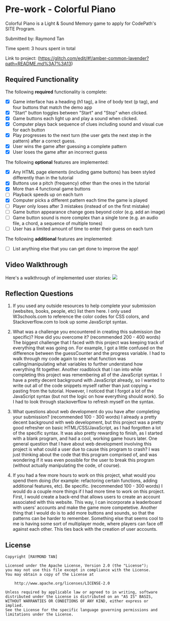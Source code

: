 # Pre-work - Colorful Piano

Colorful Piano is a Light & Sound Memory game to apply for CodePath's SITE Program. 

Submitted by: Raymond Tan

Time spent: 3 hours spent in total

Link to project: (https://glitch.com/edit/#!/amber-common-lavender?path=README.md%3A7%3A13)

## Required Functionality

The following **required** functionality is complete:

* [x] Game interface has a heading (h1 tag), a line of body text (p tag), and four buttons that match the demo app
* [x] "Start" button toggles between "Start" and "Stop" when clicked. 
* [x] Game buttons each light up and play a sound when clicked. 
* [x] Computer plays back sequence of clues including sound and visual cue for each button
* [x] Play progresses to the next turn (the user gets the next step in the pattern) after a correct guess. 
* [x] User wins the game after guessing a complete pattern
* [x] User loses the game after an incorrect guess

The following **optional** features are implemented:

* [x] Any HTML page elements (including game buttons) has been styled differently than in the tutorial
* [x] Buttons use a pitch (frequency) other than the ones in the tutorial
* [x] More than 4 functional game buttons
* [ ] Playback speeds up on each turn
* [x] Computer picks a different pattern each time the game is played
* [ ] Player only loses after 3 mistakes (instead of on the first mistake)
* [ ] Game button appearance change goes beyond color (e.g. add an image)
* [ ] Game button sound is more complex than a single tone (e.g. an audio file, a chord, a sequence of multiple tones)
* [ ] User has a limited amount of time to enter their guess on each turn

The following **additional** features are implemented:

- [ ] List anything else that you can get done to improve the app!

## Video Walkthrough

Here's a walkthrough of implemented user stories:
![](https://im7.ezgif.com/tmp/ezgif-7-08c1c6701dfe.gif)


## Reflection Questions
1. If you used any outside resources to help complete your submission (websites, books, people, etc) list them here. 
I only used W3schools.com to reference the color codes for CSS colors, and Stackoverflow.com to look up some JavaScript syntax.

2. What was a challenge you encountered in creating this submission (be specific)? How did you overcome it? (recommended 200 - 400 words) 
The biggest challenge that I faced with this project was keeping track of everything that was going on. For example, I got a little confused
on the difference between the guessCounter and the progress variable. I had to walk through my code again to see what function was calling/manipulating
what variables to further understand how everything fit together. Another roadblock that I ran into while completing this project was remembering all 
of the JavaScript syntax. I have a pretty decent background with JavaScript already, so I wanted to write out all of the code snippets myself rather 
than just copying + pasting from the tutorial. However, I noticed that I forgot a lot of the JavaScript syntax (but not the logic on how everything should work).
So I had to look through stackoverflow to refresh myself on the syntax. 

3. What questions about web development do you have after completing your submission? (recommended 100 - 300 words) 
I already a pretty decent background with web development, but this project was a pretty good refresher on basic HTML/CSS/JavaScript,
as I had forgotten a lot of the specific syntax. It was also pretty rewarding to finish, as I started with a blank program, and had a cool,
working game hours later. One general question that I have about web development involving this project is what could a user due to cause 
this program to crash? I was just thinking about the code that this program comprised of, and was wondering if it was even possible for the 
user to break this program (without actually manipulating the code, of course). 

4. If you had a few more hours to work on this project, what would you spend them doing (for example: refactoring certain functions, adding additional features, etc). Be specific. (recommended 100 - 300 words) 
I would do a couple more things if I had more time to work on this project. First, I would create a back-end that allows users to create an account associated
with this website. This way, I can incorporate a leaderboard with users' accounts and make the game more competetive. Another thing that I would do is to add more 
buttons and sounds, so that the patterns can be harder to remember. Something else that seems cool to me is having some sort of multiplayer mode, where players can face off against each other. 
This ties back with the creation of user accounts. 



## License

    Copyright [RAYMOND TAN]

    Licensed under the Apache License, Version 2.0 (the "License");
    you may not use this file except in compliance with the License.
    You may obtain a copy of the License at

        http://www.apache.org/licenses/LICENSE-2.0

    Unless required by applicable law or agreed to in writing, software
    distributed under the License is distributed on an "AS IS" BASIS,
    WITHOUT WARRANTIES OR CONDITIONS OF ANY KIND, either express or implied.
    See the License for the specific language governing permissions and
    limitations under the License.